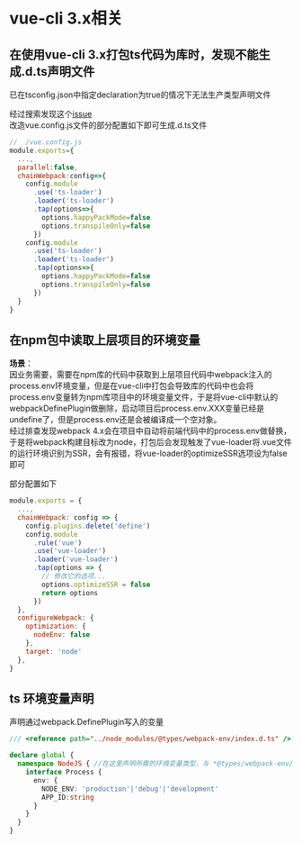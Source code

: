 # vue-cli 3.x相关

## 在使用vue-cli 3.x打包ts代码为库时，发现不能生成.d.ts声明文件

已在tsconfig.json中指定declaration为true的情况下无法生产类型声明文件

经过搜索发现这个[issue](https://github.com/vuejs/vue-cli/issues/1081#issuecomment-385696405)  
改造vue.config.js文件的部分配置如下即可生成.d.ts文件

```javascript
//  /vue.config.js
module.exports={
  ...,
  parallel:false,
  chainWebpack:config=>{
    config.module
      .use('ts-loader')
      .loader('ts-loader')
      .tap(options=>{
        options.happyPackMode=false
        options.transpileOnly=false
      })
    config.module
      .use('ts-loader')
      .loader('ts-loader')
      .tap(options=>{
        options.happyPackMode=false
        options.transpileOnly=false
      })
  }
}
```

## 在npm包中读取上层项目的环境变量

**场景**：  
因业务需要，需要在npm库的代码中获取到上层项目代码中webpack注入的process.env环境变量，但是在vue-cli中打包会导致库的代码中也会将process.env变量转为npm库项目中的环境变量文件，于是将vue-cli中默认的webpackDefinePlugin做删除，启动项目后process.env.XXX变量已经是undefine了，但是process.env还是会被编译成一个空对象。  
经过排查发现webpack 4.x会在项目中自动将前端代码中的process.env做替换，于是将webpack构建目标改为node，打包后会发现触发了vue-loader将.vue文件的运行环境识别为SSR，会有报错，将vue-loader的optimizeSSR选项设为false即可

部分配置如下

```javascript
module.exports = {
  ...,
  chainWebpack: config => {
    config.plugins.delete('define')
    config.module
      .rule('vue')
      .use('vue-loader')
      .loader('vue-loader')
      .tap(options => {
        // 修改它的选项...
        options.optimizeSSR = false
        return options
      })
  },
  configureWebpack: {
    optimization: {
      nodeEnv: false
    },
    target: 'node'
  },
}
```

## ts 环境变量声明

声明通过webpack.DefinePlugin写入的变量

```typescript
/// <reference path="../node_modules/@types/webpack-env/index.d.ts" />

declare global {
  namespace NodeJS { //在这里声明所需的环境变量类型，与 *@types/webpack-env/index.d.ts* 下的声明合并
    interface Process {
      env: {
        NODE_ENV: 'production'|'debug'|'development'
        APP_ID:string
      }
    }
  }
}
```

